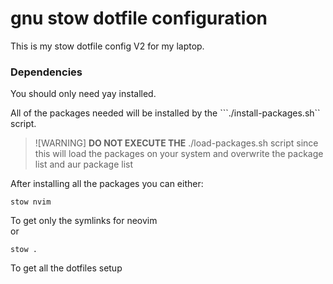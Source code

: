 # gnu stow dotfile configuration

This is my stow dotfile config V2 for my laptop.

### Dependencies

You should only need yay installed.  

All of the packages needed will be installed by the ```./install-packages.sh`` script.

> ![WARNING]
> **DO NOT EXECUTE THE** ./load-packages.sh script since this will load the packages 
> on your system and overwrite the package list and aur package list

After installing all the packages you can either:  
```
stow nvim
```
To get only the symlinks for neovim  
or 
```
stow .
```
To get all the dotfiles setup  
